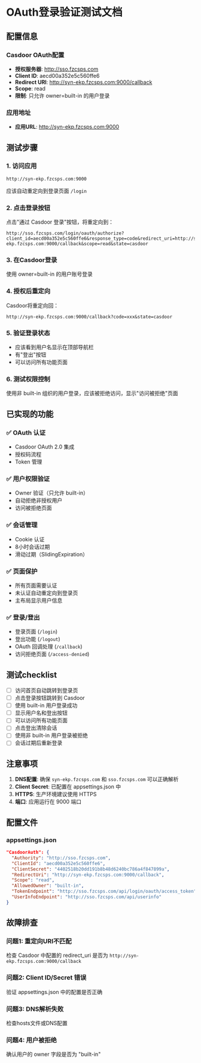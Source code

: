 # OAuth登录验证测试文档

## 配置信息

### Casdoor OAuth配置
- **授权服务器**: http://sso.fzcsps.com
- **Client ID**: aecd00a352e5c560ffe6
- **Redirect URI**: http://syn-ekp.fzcsps.com:9000/callback
- **Scope**: read
- **限制**: 只允许 owner=built-in 的用户登录

### 应用地址
- **应用URL**: http://syn-ekp.fzcsps.com:9000

## 测试步骤

### 1. 访问应用
```
http://syn-ekp.fzcsps.com:9000
```
应该自动重定向到登录页面 `/login`

### 2. 点击登录按钮
点击"通过 Casdoor 登录"按钮，将重定向到：
```
http://sso.fzcsps.com/login/oauth/authorize?client_id=aecd00a352e5c560ffe6&response_type=code&redirect_uri=http://syn-ekp.fzcsps.com:9000/callback&scope=read&state=casdoor
```

### 3. 在Casdoor登录
使用 owner=built-in 的用户账号登录

### 4. 授权后重定向
Casdoor将重定向回：
```
http://syn-ekp.fzcsps.com:9000/callback?code=xxx&state=casdoor
```

### 5. 验证登录状态
- 应该看到用户名显示在顶部导航栏
- 有"登出"按钮
- 可以访问所有功能页面

### 6. 测试权限控制
使用非 built-in 组织的用户登录，应该被拒绝访问，显示"访问被拒绝"页面

## 已实现的功能

### ✅ OAuth 认证
- Casdoor OAuth 2.0 集成
- 授权码流程
- Token 管理

### ✅ 用户权限验证
- Owner 验证（只允许 built-in）
- 自动拒绝非授权用户
- 访问被拒绝页面

### ✅ 会话管理
- Cookie 认证
- 8小时会话过期
- 滑动过期（SlidingExpiration）

### ✅ 页面保护
- 所有页面需要认证
- 未认证自动重定向到登录页
- 主布局显示用户信息

### ✅ 登录/登出
- 登录页面 (`/login`)
- 登出功能 (`/logout`)
- OAuth 回调处理 (`/callback`)
- 访问拒绝页面 (`/access-denied`)

## 测试checklist

- [ ] 访问首页自动跳转到登录页
- [ ] 点击登录按钮跳转到 Casdoor
- [ ] 使用 built-in 用户登录成功
- [ ] 显示用户名和登出按钮
- [ ] 可以访问所有功能页面
- [ ] 点击登出清除会话
- [ ] 使用非 built-in 用户登录被拒绝
- [ ] 会话过期后重新登录

## 注意事项

1. **DNS配置**: 确保 `syn-ekp.fzcsps.com` 和 `sso.fzcsps.com` 可以正确解析
2. **Client Secret**: 已配置在 appsettings.json 中
3. **HTTPS**: 生产环境建议使用 HTTPS
4. **端口**: 应用运行在 9000 端口

## 配置文件

### appsettings.json
```json
"CasdoorAuth": {
  "Authority": "http://sso.fzcsps.com",
  "ClientId": "aecd00a352e5c560ffe6",
  "ClientSecret": "4402518b20dd191b8b48d6240bc786a4f847899a",
  "RedirectUri": "http://syn-ekp.fzcsps.com:9000/callback",
  "Scope": "read",
  "AllowedOwner": "built-in",
  "TokenEndpoint": "http://sso.fzcsps.com/api/login/oauth/access_token",
  "UserInfoEndpoint": "http://sso.fzcsps.com/api/userinfo"
}
```

## 故障排查

### 问题1: 重定向URI不匹配
检查 Casdoor 中配置的 redirect_uri 是否为 `http://syn-ekp.fzcsps.com:9000/callback`

### 问题2: Client ID/Secret 错误
验证 appsettings.json 中的配置是否正确

### 问题3: DNS解析失败
检查hosts文件或DNS配置

### 问题4: 用户被拒绝
确认用户的 owner 字段是否为 "built-in"
